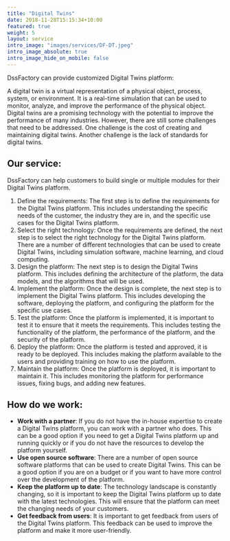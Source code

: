 ```yaml
---
title: "Digital Twins"
date: 2018-11-28T15:15:34+10:00
featured: true
weight: 5
layout: service
intro_image: "images/services/DF-DT.jpeg"
intro_image_absolute: true
intro_image_hide_on_mobile: false
---
```


DssFactory can provide customized Digital Twins platform:

A digital twin is a virtual representation of a physical object, process, system, or environment. It is a real-time simulation that can be used to monitor, analyze, and improve the performance of the physical object. Digital twins are a promising technology with the potential to improve the performance of many industries. However, there are still some challenges that need to be addressed. One challenge is the cost of creating and maintaining digital twins. Another challenge is the lack of standards for digital twins.

## Our service:

DssFactory can help customers to build single or multiple modules for their Digital Twins platform. 

1. Define the requirements: The first step is to define the requirements for the Digital Twins platform. This includes understanding the specific needs of the customer, the industry they are in, and the specific use cases for the Digital Twins platform.
2. Select the right technology: Once the requirements are defined, the next step is to select the right technology for the Digital Twins platform. There are a number of different technologies that can be used to create Digital Twins, including simulation software, machine learning, and cloud computing.
3. Design the platform: The next step is to design the Digital Twins platform. This includes defining the architecture of the platform, the data models, and the algorithms that will be used.
4. Implement the platform: Once the design is complete, the next step is to implement the Digital Twins platform. This includes developing the software, deploying the platform, and configuring the platform for the specific use cases.
5. Test the platform: Once the platform is implemented, it is important to test it to ensure that it meets the requirements. This includes testing the functionality of the platform, the performance of the platform, and the security of the platform.
6. Deploy the platform: Once the platform is tested and approved, it is ready to be deployed. This includes making the platform available to the users and providing training on how to use the platform.
7. Maintain the platform: Once the platform is deployed, it is important to maintain it. This includes monitoring the platform for performance issues, fixing bugs, and adding new features.

## How do we work:

- **Work with a partner**: If you do not have the in-house expertise to create a Digital Twins platform, you can work with a partner who does. This can be a good option if you need to get a Digital Twins platform up and running quickly or if you do not have the resources to develop the platform yourself.
- **Use open source software**: There are a number of open source software platforms that can be used to create Digital Twins. This can be a good option if you are on a budget or if you want to have more control over the development of the platform.
- **Keep the platform up to date**: The technology landscape is constantly changing, so it is important to keep the Digital Twins platform up to date with the latest technologies. This will ensure that the platform can meet the changing needs of your customers. 
- **Get feedback from users**: It is important to get feedback from users of the Digital Twins platform. This feedback can be used to improve the platform and make it more user-friendly.

